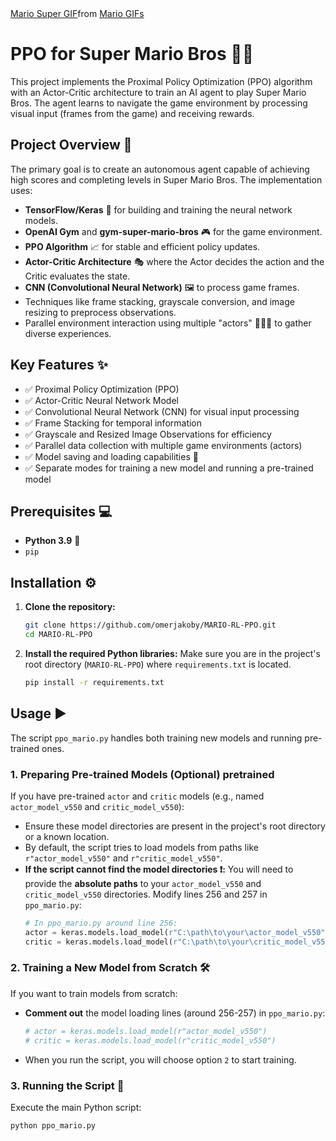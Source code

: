<div class="tenor-gif-embed" data-postid="13737166" data-share-method="host" data-aspect-ratio="1.08333" data-width="100%"><a href="https://tenor.com/view/mario-super-jump-nintendo-video-gif-13737166">Mario Super GIF</a>from <a href="https://tenor.com/search/mario-gifs">Mario GIFs</a></div> <script type="text/javascript" async src="https://tenor.com/embed.js"></script>

# PPO for Super Mario Bros 🍄🤖

This project implements the Proximal Policy Optimization (PPO) algorithm with an Actor-Critic architecture to train an AI agent to play Super Mario Bros. The agent learns to navigate the game environment by processing visual input (frames from the game) and receiving rewards.

## Project Overview 🌟

The primary goal is to create an autonomous agent capable of achieving high scores and completing levels in Super Mario Bros. The implementation uses:
-   **TensorFlow/Keras** 🧠 for building and training the neural network models.
-   **OpenAI Gym** and **gym-super-mario-bros** 🎮 for the game environment.
-   **PPO Algorithm** 📈 for stable and efficient policy updates.
-   **Actor-Critic Architecture** 🎭 where the Actor decides the action and the Critic evaluates the state.
-   **CNN (Convolutional Neural Network)** 🖼️ to process game frames.
-   Techniques like frame stacking, grayscale conversion, and image resizing to preprocess observations.
-   Parallel environment interaction using multiple "actors" 🏃‍♂️💨 to gather diverse experiences.

## Key Features ✨

*   ✅ Proximal Policy Optimization (PPO)
*   ✅ Actor-Critic Neural Network Model
*   ✅ Convolutional Neural Network (CNN) for visual input processing
*   ✅ Frame Stacking for temporal information
*   ✅ Grayscale and Resized Image Observations for efficiency
*   ✅ Parallel data collection with multiple game environments (actors)
*   ✅ Model saving and loading capabilities 💾
*   ✅ Separate modes for training a new model and running a pre-trained model

## Prerequisites 💻

*   **Python 3.9** 🐍
*   `pip`

## Installation ⚙️

1.  **Clone the repository:**
    ```bash
    git clone https://github.com/omerjakoby/MARIO-RL-PPO.git
    cd MARIO-RL-PPO
    ```

2.  **Install the required Python libraries:**
    Make sure you are in the project's root directory (`MARIO-RL-PPO`) where `requirements.txt` is located.
    ```bash
    pip install -r requirements.txt
    ```

## Usage ▶️

The script `ppo_mario.py` handles both training new models and running pre-trained ones.

### 1. Preparing Pre-trained Models (Optional)  pretrained

If you have pre-trained `actor` and `critic` models (e.g., named `actor_model_v550` and `critic_model_v550`):

*   Ensure these model directories are present in the project's root directory or a known location.
*   By default, the script tries to load models from paths like `r"actor_model_v550"` and `r"critic_model_v550"`.
*   **If the script cannot find the model directories ❗:**
    You will need to provide the **absolute paths** to your `actor_model_v550` and `critic_model_v550` directories. Modify lines 256 and 257 in `ppo_mario.py`:
    ```python
    # In ppo_mario.py around line 256:
    actor = keras.models.load_model(r"C:\path\to\your\actor_model_v550") # Replace with your absolute actor path
    critic = keras.models.load_model(r"C:\path\to\your\critic_model_v550") # Replace with your absolute critic path
    ```

### 2. Training a New Model from Scratch 🛠️

If you want to train models from scratch:

*   **Comment out** the model loading lines (around 256-257) in `ppo_mario.py`:
    ```python
    # actor = keras.models.load_model(r"actor_model_v550")
    # critic = keras.models.load_model(r"critic_model_v550")
    ```
*   When you run the script, you will choose option `2` to start training.

### 3. Running the Script 🚀

Execute the main Python script:

```bash
python ppo_mario.py
